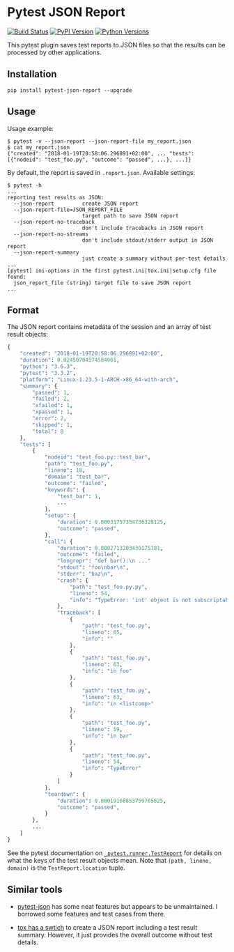# Pytest JSON Report

[![Build Status](https://travis-ci.org/numirias/pytest-json-report.svg?branch=master)](https://travis-ci.org/numirias/pytest-json-report)
[![PyPI Version](https://img.shields.io/pypi/v/pytest-json-report.svg)](https://pypi.python.org/pypi/pytest-json-report)
[![Python Versions](https://img.shields.io/pypi/pyversions/pytest-json-report.svg)](https://pypi.python.org/pypi/pytest-json-report)

This pytest plugin saves test reports to JSON files so that the results can be processed by other applications.

## Installation

```
pip install pytest-json-report --upgrade 
```
## Usage

Usage example:

```
$ pytest -v --json-report --json-report-file my_report.json
$ cat my_report.json
{"created": "2018-01-19T20:58:06.296891+02:00", ... "tests":[{"nodeid": "test_foo.py", "outcome": "passed", ...}, ...]}
```
By default, the report is saved in `.report.json`. Available settings:

```
$ pytest -h
...
reporting test results as JSON:
  --json-report         create JSON report
  --json-report-file=JSON_REPORT_FILE
                        target path to save JSON report
  --json-report-no-traceback
                        don't include tracebacks in JSON report
  --json-report-no-streams
                        don't include stdout/stderr output in JSON report
  --json-report-summary
                        just create a summary without per-test details
...
[pytest] ini-options in the first pytest.ini|tox.ini|setup.cfg file found:
  json_report_file (string) target file to save JSON report
...
```

## Format

The JSON report contains metadata of the session and an array of test result objects:

```python
{
    "created": "2018-01-19T20:58:06.296891+02:00",
    "duration": 0.02450704574584961,
    "python": "3.6.3",
    "pytest": "3.3.2",
    "platform": "Linux-1.23.5-1-ARCH-x86_64-with-arch",
    "summary": {
        "passed": 1,
        "failed": 2,
        "xfailed": 1,
        "xpassed": 1,
        "error": 2,
        "skipped": 1,
        "total": 8
    },
    "tests": [
        {
            "nodeid": "test_foo.py::test_bar",
            "path": "test_foo.py",
            "lineno": 18,
            "domain": "test_bar",
            "outcome": "failed",
            "keywords": {
                "test_bar": 1,
                ...
            },
            "setup": {
                "duration": 0.00031757354736328125,
                "outcome": "passed",
            },
            "call": {
                "duration": 0.0002713203430175781,
                "outcome": "failed",
                "longrepr": "def bar():\n ..."
                "stdout": "foo\nbar\n",
                "stderr": "baz\n",
                "crash": {
                    "path": "test_foo.py.py",
                    "lineno": 54,
                    "info": "TypeError: 'int' object is not subscriptable"
                },
                "traceback": [
                    {
                        "path": "test_foo.py",
                        "lineno": 65,
                        "info": ""
                    },
                    {
                        "path": "test_foo.py",
                        "lineno": 63,
                        "info": "in foo"
                    },
                    {
                        "path": "test_foo.py",
                        "lineno": 63,
                        "info": "in <listcomp>"
                    },
                    {
                        "path": "test_foo.py",
                        "lineno": 59,
                        "info": "in bar"
                    },
                    {
                        "path": "test_foo.py",
                        "lineno": 54,
                        "info": "TypeError"
                    }
                ]
            },
            "teardown": {
                "duration": 0.00019168853759765625,
                "outcome": "passed",
            }
        },
        ...
    ]
}

```
See the pytest documentation on [`_pytest.runner.TestReport`](https://docs.pytest.org/en/latest/writing_plugins.html#_pytest.runner.TestReport) for details on what the keys of the test result objects mean. Note that `(path, lineno, domain)` is the `TestReport.location` tuple.


## Similar tools

- [pytest-json](https://github.com/mattcl/pytest-json) has some neat features but appears to be unmaintained. I borrowed some features and test cases from there.

- [tox has a swtich](http://tox.readthedocs.io/en/latest/example/result.html) to create a JSON report including a test result summary. However, it just provides the overall outcome without test details.
